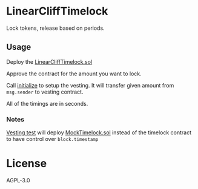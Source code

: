 # LinearCliffTimelock

Lock tokens, release based on periods.

## Usage

Deploy the [LinearCliffTimelock.sol](contracts/LinearCliffTimelock.sol)

Approve the contract for the amount you want to lock.

Call [initialize](contracts/LinearCliffTimelock.sol#L49) to setup the vesting.
It will transfer given amount from `msg.sender` to vesting contract.

All of the timings are in seconds.

### Notes

[Vesting test](tests/vesting.ts) will deploy [MockTimelock.sol](contracts/MockTimelock.sol)
instead of the timelock contract to have control over `block.timestamp`

# License

AGPL-3.0
